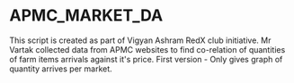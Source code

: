 # APMC_MARKET_DA
This script is created as part of Vigyan Ashram RedX club initiative. Mr Vartak collected data from APMC websites to find co-relation of quantities of farm items arrivals against it's price.
First version - Only gives graph of quantity arrives per market.
